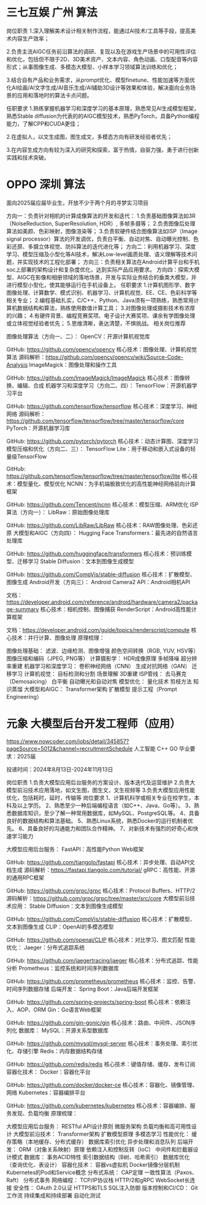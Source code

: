 # 三七互娱 广州 算法

岗位职责
1.深入理解美术设计相关制作流程，能通过AI技术/工具等手段，提高美术内容生产效率；

2.负责主流AIGC任务前沿算法的调研、复现以及在游戏生产场景中的可用性评估和优化，包括但不限于2D、3D美术资产、文本内容、角色动画、口型配音等内容形式；从事图像生成、多模态大模型、小样本学习领域算法训练和优化；

3.结合自有产品和业务需求，从prompt优化、模型finetune、性能加速等方面优化AI绘画/AI文字生成/AI音乐生成/AI辅助3D设计等效果和体验，解决面向业务场景的应用和落地时的算法卡点问题。

任职要求
1.熟练掌握机器学习和深度学习的基本原理，熟悉常见AI生成模型框架，熟悉Stable diffusion为代表的的AIGC模型技术，熟悉PyTorch，具备Python编程能力，了解CPP和CUDA更佳；

2.在虚拟人，以文生成图，图生成文，多模态方向有研发经验者优先；

3.在内容生成方向有较为深入的研究和探索，富于热情，自驱力强，勇于进行创新实践和技术突破。

# OPPO 深圳 算法

面向2025届应届毕业生，开放不少于两个月的寻梦实习项目

方向一：负责针对相机的计算成像算法的开发和迭代：
1.负责基础图像算法如3R（NoiseReduction, SuperResolution, HDR）, 多帧多摄等；
2.负责图像后处理算法如美颜、色彩映射，图像渲染等；
3.负责软硬件结合图像算法如ISP（Image signal processor）算法的开发调优，负责白平衡、自动对焦、自动曝光控制、色彩还原、多摄立体视觉、防抖算法的迭代进化等；
方向二：利用机器学习、深度学习、模型压缩及小型化等AI技术，解决Low-level画质处理、语义理解等技术问题，并实现技术的工程化部署；
方向三：负责相关算法在Android计算平台和手机soc上部署的架构设计和复杂度优化，达到实际产品应用要求。
方向四：探索大模型、AIGC在影像和相册领域的落地场景，开发与实际业务结合的垂类大模型，并进行模型小型化，使其能够运行在手机设备上。
任职要求
1.计算机图形学、数字图像处理、计算数学、模式识别、机器学习、计算机视觉、EE、CE、色彩科学等相关专业；
2.编程基础扎实，C/C++、Python、Java须有一项熟练，熟悉常用计算机数据结构和算法，熟练使用数值计算工具；
3.对图像处理或摄影技术有浓厚的兴趣；
4.有硬件背景、编程竞赛奖项、电子设计大赛奖项、课余有学图像处理或立体视觉经验者优先；
5.思维清晰，表达清楚，不惧挑战。
相关岗位推荐

图像处理算法（方向一、二）：
OpenCV：开源计算机视觉库

GitHub: https://github.com/opencv/opencv
核心技术：图像处理、计算机视觉算法
源码解析：https://github.com/opencv/opencv/wiki/Source-Code-Analysis
ImageMagick：图像处理和操作工具

GitHub: https://github.com/ImageMagick/ImageMagick
核心技术：图像转换、编辑、合成
机器学习和深度学习（方向二、四）：
TensorFlow：开源机器学习平台

GitHub: https://github.com/tensorflow/tensorflow
核心技术：深度学习、神经网络
源码解析：https://github.com/tensorflow/tensorflow/tree/master/tensorflow/core
PyTorch：开源机器学习库

GitHub: https://github.com/pytorch/pytorch
核心技术：动态计算图、深度学习
模型压缩和优化（方向二、三）：
TensorFlow Lite：用于移动和嵌入式设备的轻量级TensorFlow

GitHub: https://github.com/tensorflow/tensorflow/tree/master/tensorflow/lite
核心技术：模型量化、模型优化
NCNN：为手机端极致优化的高性能神经网络前向计算框架

GitHub: https://github.com/Tencent/ncnn
核心技术：模型压缩、ARM优化
ISP算法（方向一）：
LibRaw：原始图像处理库

GitHub: https://github.com/LibRaw/LibRaw
核心技术：RAW图像处理、色彩还原
大模型和AIGC（方向四）：
Hugging Face Transformers：最先进的自然语言处理库

GitHub: https://github.com/huggingface/transformers
核心技术：预训练模型、迁移学习
Stable Diffusion：文本到图像生成模型

GitHub: https://github.com/CompVis/stable-diffusion
核心技术：扩散模型、图像生成
Android开发（方向三）：
Android Camera2 API：Android相机API

文档：https://developer.android.com/reference/android/hardware/camera2/package-summary
核心技术：相机控制、图像捕获
RenderScript：Android高性能计算框架

文档：https://developer.android.com/guide/topics/renderscript/compute
核心技术：并行计算、图像处理
原理梳理：

图像处理基础：
滤波、边缘检测、图像增强
颜色空间转换（RGB, YUV, HSV等）
图像压缩和编码（JPEG, PNG等）
计算摄影学：
HDR成像原理
多帧降噪
超分辨率重建
机器学习和深度学习：
卷积神经网络（CNN）
生成对抗网络（GAN）
迁移学习
计算机视觉：
目标检测和分割
场景理解
3D重建
ISP管线：
去马赛克（Demosaicing）
白平衡
自动曝光和自动对焦
模型优化：
量化技术
剪枝方法
知识蒸馏
大模型和AIGC：
Transformer架构
扩散模型
提示工程（Prompt Engineering）


# 元象 大模型后台开发工程师（应用）

https://www.nowcoder.com/jobs/detail/345857?pageSource=5012&channel=recruitmentSchedule
人工智能
C++
GO
毕业要求：2025届

投递时间：2024年8月13日-2024年11月13日

岗位职责
1.负责大模型应用后台服务的方案设计、版本迭代及运营维护
2.负责大模型前沿技术应用落地，如文生图，图生文，文生视频等
3.负责大模型应用性能优化，包括耗时，延时，传输等
岗位要求
1、计算机科学或相关专业在校学生，本科及以上学历。
2、熟悉至少一种后端编程语言（如C++、Java、Go等）。
3、熟悉数据库知识，至少了解一种常用数据库，如MySQL、PostgreSQL等。
4、具备良好的数据结构和算法基础。
5、熟悉Linux系统，熟悉Docker的运行机制者优先。
6、具备良好的沟通能力和团队合作精神。
7、对新技术有强烈的好奇心和快速学习能力

大模型应用后台服务：
FastAPI：高性能Python Web框架

GitHub: https://github.com/tiangolo/fastapi
核心技术：异步处理、自动API文档生成
源码解析：https://fastapi.tiangolo.com/tutorial/
gRPC：高性能、开源的通用RPC框架

GitHub: https://github.com/grpc/grpc
核心技术：Protocol Buffers、HTTP/2
源码解析：https://github.com/grpc/grpc/tree/master/src/core
大模型前沿技术应用：
Stable Diffusion：文本到图像生成模型

GitHub: https://github.com/CompVis/stable-diffusion
核心技术：扩散模型、文本到图像生成
CLIP：OpenAI的多模态模型

GitHub: https://github.com/openai/CLIP
核心技术：对比学习、图文匹配
性能优化：
Jaeger：分布式追踪系统

GitHub: https://github.com/jaegertracing/jaeger
核心技术：分布式追踪、性能分析
Prometheus：监控系统和时间序列数据库

GitHub: https://github.com/prometheus/prometheus
核心技术：监控、告警、时间序列数据存储
后端开发：
Spring Boot：Java后端开发框架

GitHub: https://github.com/spring-projects/spring-boot
核心技术：依赖注入、AOP、ORM
Gin：Go语言Web框架

GitHub: https://github.com/gin-gonic/gin
核心技术：路由、中间件、JSON序列化
数据库：
MySQL：开源关系型数据库

GitHub: https://github.com/mysql/mysql-server
核心技术：事务处理、索引优化、存储引擎
Redis：内存数据结构存储

GitHub: https://github.com/redis/redis
核心技术：键值存储、缓存、发布订阅
容器化技术：
Docker：容器化平台

GitHub: https://github.com/docker/docker-ce
核心技术：容器化、镜像管理、网络
Kubernetes：容器编排平台

GitHub: https://github.com/kubernetes/kubernetes
核心技术：容器编排、服务发现、负载均衡
原理梳理：

大模型应用后台服务：
RESTful API设计原则
微服务架构
负载均衡和高可用性设计
大模型前沿技术：
Transformer架构
扩散模型原理
多模态学习
性能优化：
缓存策略（本地缓存、分布式缓存）
数据库索引优化
异步处理和消息队列
后端开发：
ORM（对象关系映射）原理
依赖注入和控制反转（IoC）
中间件和拦截器设计模式
数据库：
事务ACID特性
索引数据结构（B树、哈希索引）
数据库优化（查询优化、表设计）
容器化技术：
容器vs虚拟机
Docker镜像分层机制
Kubernetes的Pod和Service概念
分布式系统：
CAP定理
一致性算法（Paxos、Raft）
分布式事务
网络编程：
TCP/IP协议栈
HTTP/2和gRPC
WebSocket长连接
安全性：
OAuth 2.0认证
HTTPS和TLS
SQL注入防御
版本控制和CI/CD：
Git工作流
持续集成和持续部署
自动化测试